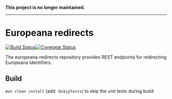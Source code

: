 **This project is no longer maintained.**

---

# Europeana redirects

[![Build Status](https://travis-ci.org/europeana/europeana-redirects.svg?branch=master)](https://travis-ci.org/europeana/europeana-redirects)[![Coverage Status](https://coveralls.io/repos/github/europeana/europeana-redirects/badge.svg?branch=master)](https://coveralls.io/github/europeana/europeana-redirects?branch=master)

The europeana-redirects repository provides REST endpoints for redirecting Europeana Identifiers.

## Build
``mvn clean install`` (add ``-DskipTests``) to skip the unit tests during build
